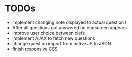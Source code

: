 # TODOs

- implement changing note displayed to actual question !
- After all questions got answered no endscreen appears 
- improve user choice between clefs
- implement AJAX to fetch new questions
- change question import from native JS to JSON
- finish responsive CSS
